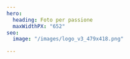 ```yaml
---
hero:
  heading: Foto per passione
  maxWidthPX: "652"
seo:
  image: "/images/logo_v3_479x418.png"

---
```

